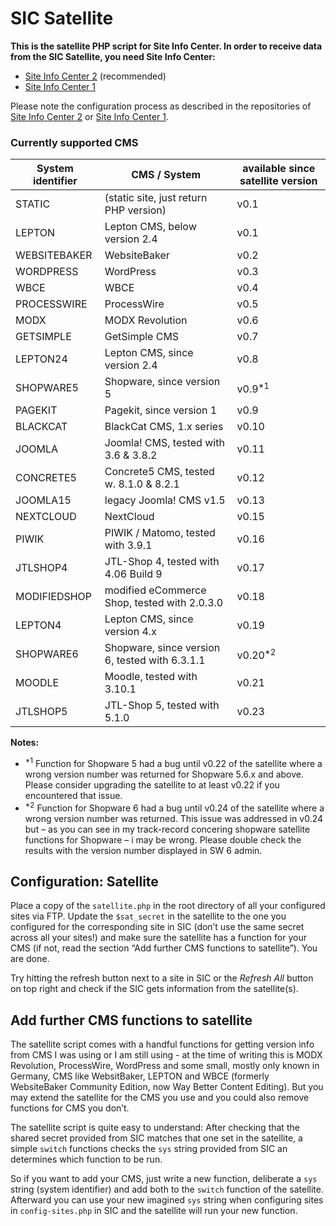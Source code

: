 # SIC Satellite
**This is the satellite PHP script for Site Info Center. In order to receive data from the SIC Satellite, you need Site Info Center:**

* [Site Info Center 2](https://github.com/digitalbricks/siclight2) (recommended)
* [Site Info Center 1](https://github.com/digitalbricks/siclight)

Please note the configuration process as described in the repositories of [Site Info Center 2](https://github.com/digitalbricks/siclight2) or [Site Info Center 1](https://github.com/digitalbricks/siclight).


### Currently supported CMS

| System identifier | CMS / System                                  | available since satellite version |
|-------------------|-----------------------------------------------|-----------------------------------|
| STATIC            | (static site, just return PHP version)        | v0.1                              |
| LEPTON            | Lepton CMS, below version 2.4                 | v0.1                              |
| WEBSITEBAKER      | WebsiteBaker                                  | v0.2                              |
| WORDPRESS         | WordPress                                     | v0.3                              |
| WBCE              | WBCE                                          | v0.4                              |
| PROCESSWIRE       | ProcessWire                                   | v0.5                              |
| MODX              | MODX Revolution                               | v0.6                              |
| GETSIMPLE         | GetSimple CMS                                 | v0.7                              |
| LEPTON24          | Lepton CMS, since version 2.4                 | v0.8                              |
| SHOPWARE5         | Shopware, since version 5                     | v0.9<sup>*1</up>                  |
| PAGEKIT           | Pagekit, since version 1                      | v0.9                              |
| BLACKCAT          | BlackCat CMS, 1.x series                      | v0.10                             |
| JOOMLA            | Joomla! CMS, tested with  3.6 & 3.8.2         | v0.11                             |
| CONCRETE5         | Concrete5 CMS, tested w. 8.1.0 & 8.2.1        | v0.12                             |
| JOOMLA15          | legacy Joomla! CMS v1.5                       | v0.13                             |
| NEXTCLOUD         | NextCloud                                     | v0.15                             |
| PIWIK             | PIWIK / Matomo, tested with 3.9.1             | v0.16                             |
| JTLSHOP4          | JTL-Shop 4, tested with 4.06 Build 9          | v0.17                             |
| MODIFIEDSHOP      | modified eCommerce Shop, tested with 2.0.3.0  | v0.18                             |
| LEPTON4           | Lepton CMS, since version 4.x                 | v0.19                             |
| SHOPWARE6         | Shopware, since version 6, tested with 6.3.1.1| v0.20<sup>*2</up>                 |
| MOODLE            | Moodle, tested with 3.10.1                    | v0.21                             |
| JTLSHOP5          | JTL-Shop 5, tested with 5.1.0                 | v0.23                             |

**Notes:**
* <sup>*1</sup> Function for Shopware 5 had a bug until v0.22 of the satellite where a wrong version number was returned for Shopware 5.6.x and above. Please consider upgrading the satellite to at least v0.22 if you encountered that issue.
* <sup>*2</sup> Function for Shopware 6 had a bug until v0.24 of the satellite where a wrong version number was returned. This issue was addressed in v0.24 but – as you can see in my track-record concering shopware satellite functions for Shopware – i may be wrong. Please double check the results with the version number displayed in SW 6 admin.

## Configuration: Satellite 
Place a copy of the `satellite.php` in the root directory of all your configured sites via FTP.  Update the `$sat_secret` in the satellite to the one you configured for the corresponding site in SIC (don’t use the same secret across all your sites!) and make sure the satellite has a function for your CMS (if not, read the section “Add further CMS functions to satellite”). You are done.

Try hitting the refresh button next to a site in SIC or the _Refresh All_ button on top right and check if the SIC gets information from the satellite(s).

## Add further CMS functions to satellite
The satellite script comes with a handful functions for getting version info from CMS I was using or I am still using  - at the time of writing this is MODX Revolution, ProcessWire, WordPress and some small, mostly only known in Germany, CMS like WebsitBaker, LEPTON and WBCE (formerly WebsiteBaker Community Edition, now Way Better Content Editing). But you may extend the satellite for the CMS you use and you could also remove functions for CMS you don’t.

The satellite script is quite easy to understand: After checking that the shared secret provided from SIC matches that one set in the satellite, a simple `switch` functions checks the `sys` string provided from SIC an determines which function to be run.

So if you want to add your CMS, just write a new function, deliberate a `sys` string (system identifier) and add both to the `switch` function of the satellite. Afterward you can use your new imagined `sys` string when configuring sites in `config-sites.php` in SIC and the satellite will run your new function.
